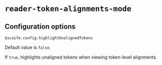 # `reader-token-alignments-mode`


## Configuration options

`$scaife.config.highlightUnalignedTokens`

Default value is `false`.

If `true`, highlights unaligned tokens when viewing token-level alignments.
